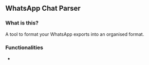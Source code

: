 ## WhatsApp Chat Parser

### What is this?

A tool to format your WhatsApp exports into an organised format.

### Functionalities

-
